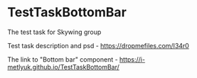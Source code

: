# TestTaskBottomBar
The test task for Skywing group

Test task description and psd - https://dropmefiles.com/I34r0

The link to "Bottom bar" component - https://i-metlyuk.github.io/TestTaskBottomBar/
